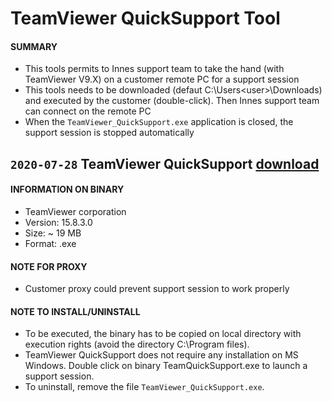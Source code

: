 # TeamViewer QuickSupport Tool

#### **SUMMARY**
- This tools permits to Innes support team to take the hand (with TeamViewer V9.X) on a customer remote PC for a support session
- This tools needs to be downloaded (defaut C:\Users\<user>\Downloads) and executed by the customer (double-click). Then Innes support team can connect on the remote PC
- When the `TeamViewer_QuickSupport.exe` application is closed, the support session is stopped automatically

## `2020-07-28` TeamViewer QuickSupport [download](https://github.com/Qeedji/archives/blob/master/downloads/third-part-tools/TeamViewer_QuickSupport.exe)

#### **INFORMATION ON BINARY**
- TeamViewer corporation
- Version: 15.8.3.0
- Size: ~ 19 MB
- Format: .exe

#### **NOTE FOR PROXY**
- Customer proxy could prevent support session to work properly
#### **NOTE TO INSTALL/UNINSTALL**
- To be executed, the binary has to be copied on local directory with execution rights (avoid the directory C:\Program files).
- TeamViewer QuickSupport does not require any installation on MS Windows. Double click on binary TeamQuickSupport.exe to launch a support session.
- To uninstall, remove the file `TeamViewer_QuickSupport.exe`.


